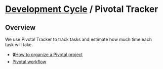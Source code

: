 # [Development Cycle](./README.md) / Pivotal Tracker

## Overview
We use Pivotal Tracker to track tasks and estimate how much time each task will take.

* 🔒[How to organize a Pivotal project](https://docs.google.com/document/d/1abmxQdYol6Zi3kR3U__JNJl3uPdKF9WPYWfu75AkZ50/edit#heading=h.yyb7wuihugn8)
* [Pivotal workflow](https://www.pivotaltracker.com/help/articles/workflow_overview/)
